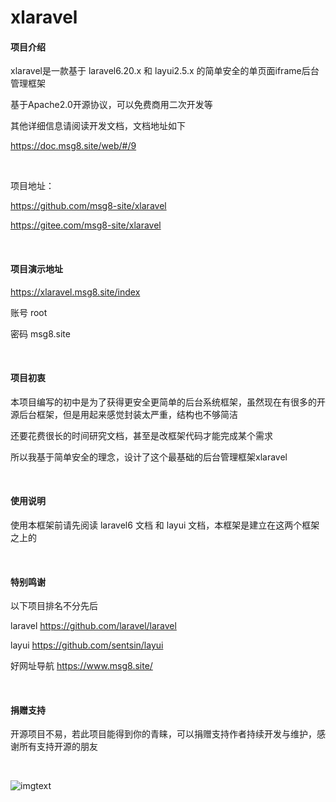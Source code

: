 # xlaravel

#### 项目介绍
xlaravel是一款基于 laravel6.20.x 和 layui2.5.x 的简单安全的单页面iframe后台管理框架

基于Apache2.0开源协议，可以免费商用二次开发等

其他详细信息请阅读开发文档，文档地址如下

https://doc.msg8.site/web/#/9

<br>

项目地址：

https://github.com/msg8-site/xlaravel

https://gitee.com/msg8-site/xlaravel

<br>

#### 项目演示地址

https://xlaravel.msg8.site/index

账号  root

密码  msg8.site

<br>

#### 项目初衷
本项目编写的初中是为了获得更安全更简单的后台系统框架，虽然现在有很多的开源后台框架，但是用起来感觉封装太严重，结构也不够简洁

还要花费很长的时间研究文档，甚至是改框架代码才能完成某个需求

所以我基于简单安全的理念，设计了这个最基础的后台管理框架xlaravel

<br>

#### 使用说明

使用本框架前请先阅读 laravel6 文档 和 layui 文档，本框架是建立在这两个框架之上的

<br>

#### 特别鸣谢

以下项目排名不分先后

laravel    https://github.com/laravel/laravel

layui    https://github.com/sentsin/layui

好网址导航    https://www.msg8.site/

<br>

#### 捐赠支持

开源项目不易，若此项目能得到你的青睐，可以捐赠支持作者持续开发与维护，感谢所有支持开源的朋友

<br>

![imgtext](https://www.msg8.site/tbimg/moneyqrcode.jpg)